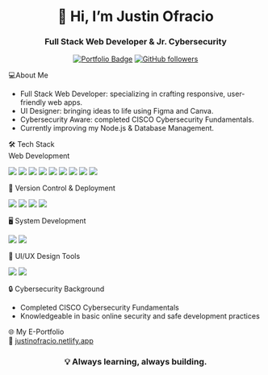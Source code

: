 <h1 align="center">👋 Hi, I’m Justin Ofracio</h1>
<h3 align="center">Full Stack Web Developer & Jr. Cybersecurity</h3>

<p align="center">
  <a href="https://justinofracio.netlify.app/"><img src="https://img.shields.io/badge/🌐%20My%20Portfolio-Visit-blue?style=for-the-badge" alt="Portfolio Badge"></a>
  <a href="https://github.com/yourgithubusername"><img src="https://img.shields.io/github/followers/yourgithubusername?label=Follow&style=for-the-badge" alt="GitHub followers"></a>
</p>


💻About Me  
- Full Stack Web Developer: specializing in crafting responsive, user-friendly web apps.  
- UI Designer: bringing ideas to life using Figma and Canva.  
- Cybersecurity Aware: completed CISCO Cybersecurity Fundamentals.  
- Currently improving my Node.js & Database Management.  



🛠️ Tech Stack  
Web Development
<p>
  <img src="https://img.shields.io/badge/HTML5-E34F26?style=for-the-badge&logo=html5&logoColor=white"/>
  <img src="https://img.shields.io/badge/CSS3-1572B6?style=for-the-badge&logo=css3&logoColor=white"/>
  <img src="https://img.shields.io/badge/JavaScript-F7DF1E?style=for-the-badge&logo=javascript&logoColor=black"/>
  <img src="https://img.shields.io/badge/Tailwind_CSS-38B2AC?style=for-the-badge&logo=tailwind-css&logoColor=white"/>
  <img src="https://img.shields.io/badge/React-20232A?style=for-the-badge&logo=react&logoColor=61DAFB"/>
  <img src="https://img.shields.io/badge/Bootstrap-563D7C?style=for-the-badge&logo=bootstrap&logoColor=white"/>
  <img src="https://img.shields.io/badge/Node.js-43853D?style=for-the-badge&logo=node.js&logoColor=white"/>
  <img src="https://img.shields.io/badge/PHP-777BB4?style=for-the-badge&logo=php&logoColor=white"/>
  <img src="https://img.shields.io/badge/MySQL-4479A1?style=for-the-badge&logo=mysql&logoColor=white"/>
</p>



📂 Version Control & Deployment
<p>
  <img src="https://img.shields.io/badge/Git-F05032?style=for-the-badge&logo=git&logoColor=white"/>
  <img src="https://img.shields.io/badge/GitHub-181717?style=for-the-badge&logo=github&logoColor=white"/>
  <img src="https://img.shields.io/badge/Vercel-000000?style=for-the-badge&logo=vercel&logoColor=white"/>
  <img src="https://img.shields.io/badge/Netlify-00C7B7?style=for-the-badge&logo=netlify&logoColor=white"/>
</p>



🖥️ System Development  
<p>
  <img src="https://img.shields.io/badge/Java-007396?style=for-the-badge&logo=java&logoColor=white"/>
  <img src="https://img.shields.io/badge/Python-3776AB?style=for-the-badge&logo=python&logoColor=white"/>
</p>



🎨 UI/UX Design Tools  
<p>
  <img src="https://img.shields.io/badge/Figma-F24E1E?style=for-the-badge&logo=figma&logoColor=white"/>
  <img src="https://img.shields.io/badge/Canva-00C4CC?style=for-the-badge&logo=canva&logoColor=white"/>
</p>



🔒 Cybersecurity Background  
- Completed CISCO Cybersecurity Fundamentals  
- Knowledgeable in basic online security and safe development practices  



🌐 My E-Portfolio  
📎 [justinofracio.netlify.app](https://justinofracio.netlify.app/)



<h3 align="center">💡 Always learning, always building.</h3>
